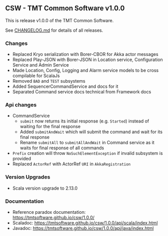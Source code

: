 ## CSW - TMT Common Software v1.0.0

This is release v1.0.0 of the TMT Common Software.

See [CHANGELOG.md](CHANGELOG.md) for details of all releases.

### Changes
- Replaced Kryo serialization with Borer-CBOR for Akka actor messages
- Replaced Play-JSON with Borer-JSON in Location service, Configuration Service and Admin Service
- Made Location, Config, Logging and Alarm service models to be cross compilable for ScalaJs
- Removed `BAD` and `TEST` subsystems
- Added SequencerCommandService and docs for it
- Separated Command service docs technical from Framework docs

### Api changes
- CommandService
    - `submit` now returns its initial response (e.g. `Started`) instead of waiting for the final response
    - Added `submitAndWait` which will submit the command and wait for its final response
    - Rename `submitAll` to `submitAllAndWait` in Command service as it waits for final response of all commands
- `Prefix` creation will throw `NoSuchElementException` if invalid subsystem is provided
- Replaced `ActorRef` with ActorRef `URI` in `AkkaRegistration`

### Version Upgrades
- Scala version upgrade to 2.13.0

### Documentation
- Reference paradox documentation: https://tmtsoftware.github.io/csw/1.0.0/
- Scaladoc: https://tmtsoftware.github.io/csw/1.0.0/api/scala/index.html
- Javadoc: https://tmtsoftware.github.io/csw/1.0.0/api/java/index.html